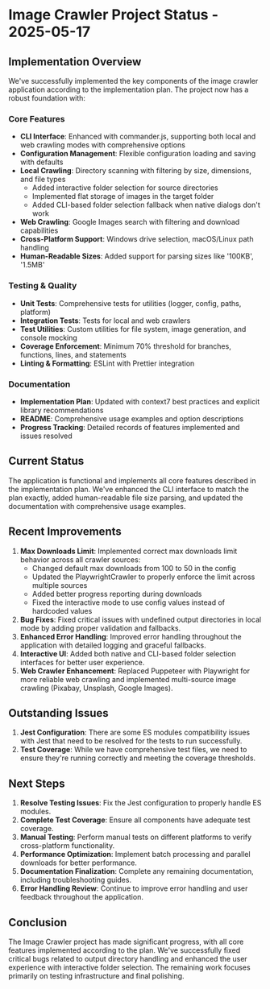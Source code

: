 # Image Crawler Project Status - 2025-05-17

## Implementation Overview

We've successfully implemented the key components of the image crawler application according to the implementation plan. The project now has a robust foundation with:

### Core Features
- **CLI Interface**: Enhanced with commander.js, supporting both local and web crawling modes with comprehensive options
- **Configuration Management**: Flexible configuration loading and saving with defaults
- **Local Crawling**: Directory scanning with filtering by size, dimensions, and file types
  - Added interactive folder selection for source directories
  - Implemented flat storage of images in the target folder
  - Added CLI-based folder selection fallback when native dialogs don't work
- **Web Crawling**: Google Images search with filtering and download capabilities
- **Cross-Platform Support**: Windows drive selection, macOS/Linux path handling
- **Human-Readable Sizes**: Added support for parsing sizes like '100KB', '1.5MB'

### Testing & Quality
- **Unit Tests**: Comprehensive tests for utilities (logger, config, paths, platform)
- **Integration Tests**: Tests for local and web crawlers
- **Test Utilities**: Custom utilities for file system, image generation, and console mocking
- **Coverage Enforcement**: Minimum 70% threshold for branches, functions, lines, and statements
- **Linting & Formatting**: ESLint with Prettier integration

### Documentation
- **Implementation Plan**: Updated with context7 best practices and explicit library recommendations
- **README**: Comprehensive usage examples and option descriptions
- **Progress Tracking**: Detailed records of features implemented and issues resolved

## Current Status

The application is functional and implements all core features described in the implementation plan. We've enhanced the CLI interface to match the plan exactly, added human-readable file size parsing, and updated the documentation with comprehensive usage examples.

## Recent Improvements

1. **Max Downloads Limit**: Implemented correct max downloads limit behavior across all crawler sources:
   - Changed default max downloads from 100 to 50 in the config
   - Updated the PlaywrightCrawler to properly enforce the limit across multiple sources
   - Added better progress reporting during downloads
   - Fixed the interactive mode to use config values instead of hardcoded values
2. **Bug Fixes**: Fixed critical issues with undefined output directories in local mode by adding proper validation and fallbacks.
3. **Enhanced Error Handling**: Improved error handling throughout the application with detailed logging and graceful fallbacks.
4. **Interactive UI**: Added both native and CLI-based folder selection interfaces for better user experience.
5. **Web Crawler Enhancement**: Replaced Puppeteer with Playwright for more reliable web crawling and implemented multi-source image crawling (Pixabay, Unsplash, Google Images).

## Outstanding Issues

1. **Jest Configuration**: There are some ES modules compatibility issues with Jest that need to be resolved for the tests to run successfully.
2. **Test Coverage**: While we have comprehensive test files, we need to ensure they're running correctly and meeting the coverage thresholds.

## Next Steps

1. **Resolve Testing Issues**: Fix the Jest configuration to properly handle ES modules.
2. **Complete Test Coverage**: Ensure all components have adequate test coverage.
3. **Manual Testing**: Perform manual tests on different platforms to verify cross-platform functionality.
4. **Performance Optimization**: Implement batch processing and parallel downloads for better performance.
5. **Documentation Finalization**: Complete any remaining documentation, including troubleshooting guides.
6. **Error Handling Review**: Continue to improve error handling and user feedback throughout the application.

## Conclusion

The Image Crawler project has made significant progress, with all core features implemented according to the plan. We've successfully fixed critical bugs related to output directory handling and enhanced the user experience with interactive folder selection. The remaining work focuses primarily on testing infrastructure and final polishing.

